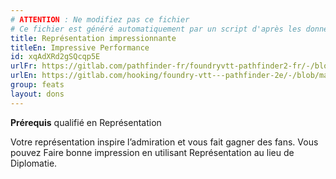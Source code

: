 ```yaml
---
# ATTENTION : Ne modifiez pas ce fichier
# Ce fichier est généré automatiquement par un script d'après les données du module Foundry VTT officiel et de sa traduction
title: Représentation impressionnante
titleEn: Impressive Performance
id: xqAdXRd2gSQcqp5E
urlFr: https://gitlab.com/pathfinder-fr/foundryvtt-pathfinder2-fr/-/blob/master/data/feats/xqAdXRd2gSQcqp5E.htm
urlEn: https://gitlab.com/hooking/foundry-vtt---pathfinder-2e/-/blob/master/packs/data/feats.db/impressive-performance.json
group: feats
layout: dons
---
```

**Prérequis** qualifié en Représentation

Votre représentation inspire l’admiration et vous fait gagner des fans. Vous pouvez Faire bonne impression en utilisant Représentation au lieu de Diplomatie.


